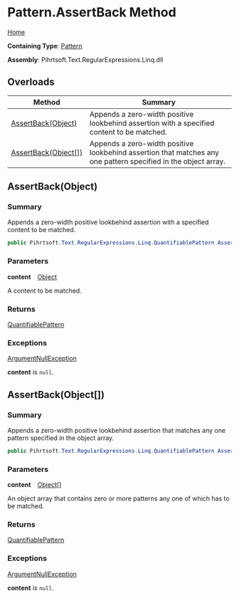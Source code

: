 # Pattern\.AssertBack Method

[Home](../../../../../../README.md)

**Containing Type**: [Pattern](../README.md)

**Assembly**: Pihrtsoft\.Text\.RegularExpressions\.Linq\.dll

## Overloads

| Method | Summary |
| ------ | ------- |
| [AssertBack(Object)](#Pihrtsoft_Text_RegularExpressions_Linq_Pattern_AssertBack_System_Object_) | Appends a zero\-width positive lookbehind assertion with a specified content to be matched\. |
| [AssertBack(Object\[\])](#Pihrtsoft_Text_RegularExpressions_Linq_Pattern_AssertBack_System_Object___) | Appends a zero\-width positive lookbehind assertion that matches any one pattern specified in the object array\. |

## AssertBack\(Object\) <a name="Pihrtsoft_Text_RegularExpressions_Linq_Pattern_AssertBack_System_Object_"></a>

### Summary

Appends a zero\-width positive lookbehind assertion with a specified content to be matched\.

```csharp
public Pihrtsoft.Text.RegularExpressions.Linq.QuantifiablePattern AssertBack(object content)
```

### Parameters

**content** &ensp; [Object](https://docs.microsoft.com/en-us/dotnet/api/system.object)

A content to be matched\.

### Returns

[QuantifiablePattern](../../QuantifiablePattern/README.md)

### Exceptions

[ArgumentNullException](https://docs.microsoft.com/en-us/dotnet/api/system.argumentnullexception)

**content** is `null`\.

## AssertBack\(Object\[\]\) <a name="Pihrtsoft_Text_RegularExpressions_Linq_Pattern_AssertBack_System_Object___"></a>

### Summary

Appends a zero\-width positive lookbehind assertion that matches any one pattern specified in the object array\.

```csharp
public Pihrtsoft.Text.RegularExpressions.Linq.QuantifiablePattern AssertBack(params object[] content)
```

### Parameters

**content** &ensp; [Object](https://docs.microsoft.com/en-us/dotnet/api/system.object)\[\]

An object array that contains zero or more patterns any one of which has to be matched\.

### Returns

[QuantifiablePattern](../../QuantifiablePattern/README.md)

### Exceptions

[ArgumentNullException](https://docs.microsoft.com/en-us/dotnet/api/system.argumentnullexception)

**content** is `null`\.

